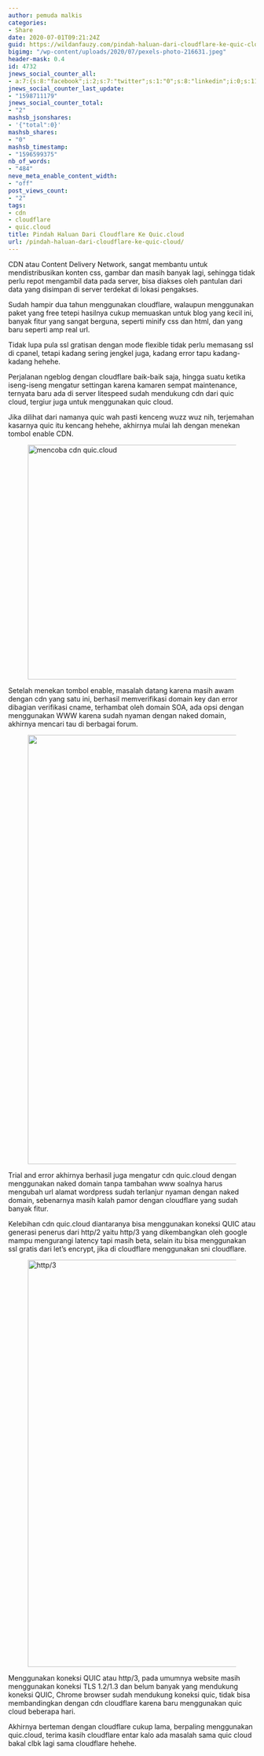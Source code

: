 ```yaml
---
author: pemuda malkis
categories:
- Share
date: 2020-07-01T09:21:24Z
guid: https://wildanfauzy.com/pindah-haluan-dari-cloudflare-ke-quic-cloud/
bigimg: "/wp-content/uploads/2020/07/pexels-photo-216631.jpeg"
header-mask: 0.4
id: 4732
jnews_social_counter_all:
- a:7:{s:8:"facebook";i:2;s:7:"twitter";s:1:"0";s:8:"linkedin";i:0;s:11:"stumbleupon";i:0;s:6:"google";i:0;s:9:"pinterest";i:0;s:2:"vk";s:1:"0";}
jnews_social_counter_last_update:
- "1598711179"
jnews_social_counter_total:
- "2"
mashsb_jsonshares:
- '{"total":0}'
mashsb_shares:
- "0"
mashsb_timestamp:
- "1596599375"
nb_of_words:
- "484"
neve_meta_enable_content_width:
- "off"
post_views_count:
- "2"
tags:
- cdn
- cloudflare
- quic.cloud
title: Pindah Haluan Dari Cloudflare Ke Quic.cloud
url: /pindah-haluan-dari-cloudflare-ke-quic-cloud/
---
```


CDN atau Content Delivery Network, sangat membantu untuk mendistribusikan konten css, gambar dan masih banyak lagi, sehingga tidak perlu repot mengambil data pada server, bisa diakses oleh pantulan dari data yang disimpan di server terdekat di lokasi pengakses.

Sudah hampir dua tahun menggunakan cloudflare, walaupun menggunakan paket yang free tetepi hasilnya cukup memuaskan untuk blog yang kecil ini, banyak fitur yang sangat berguna, seperti minify css dan html, dan yang baru seperti amp real url.

Tidak lupa pula ssl gratisan dengan mode flexible tidak perlu memasang ssl di cpanel, tetapi kadang sering jengkel juga, kadang error tapu kadang-kadang hehehe.

Perjalanan ngeblog dengan cloudflare baik-baik saja, hingga suatu ketika iseng-iseng mengatur settingan karena kamaren sempat maintenance, ternyata baru ada di server litespeed sudah mendukung cdn dari quic cloud, tergiur juga untuk menggunakan quic cloud.

Jika dilihat dari namanya quic wah pasti kenceng wuzz wuz nih, terjemahan kasarnya quic itu kencang hehehe, akhirnya mulai lah dengan menekan tombol enable CDN.<figure class="wp-block-image size-large">

<img loading="lazy" width="768" height="478" src="https://i1.wp.com/wildanfauzy.com/wp-content/uploads/2020/07/20200701_084917-1.jpg?resize=768%2C478&#038;ssl=1" alt="mencoba cdn quic.cloud" class="wp-image-4728" data-recalc-dims="1" /> </figure> 

Setelah menekan tombol enable, masalah datang karena masih awam dengan cdn yang satu ini, berhasil memverifikasi domain key dan error dibagian verifikasi cname, terhambat oleh domain SOA, ada opsi dengan menggunakan WWW karena sudah nyaman dengan naked domain, akhirnya mencari tau di berbagai forum.<figure class="wp-block-image size-large">

<img loading="lazy" width="768" height="874" src="https://i0.wp.com/wildanfauzy.com/wp-content/uploads/2020/07/20200701_090251.jpg?resize=768%2C874&#038;ssl=1" alt="" class="wp-image-4729" data-recalc-dims="1" /> </figure> 

Trial and error akhirnya berhasil juga mengatur cdn quic.cloud dengan menggunakan naked domain tanpa tambahan www soalnya harus mengubah url alamat wordpress sudah terlanjur nyaman dengan naked domain, sebenarnya masih kalah pamor dengan cloudflare yang sudah banyak fitur.

Kelebihan cdn quic.cloud diantaranya bisa menggunakan koneksi QUIC atau generasi penerus dari http/2 yaitu http/3 yang dikembangkan oleh google mampu mengurangi latency tapi masih beta, selain itu bisa menggunakan ssl gratis dari let&#8217;s encrypt, jika di cloudflare menggunakan sni cloudflare.<figure class="wp-block-image size-large">

<img loading="lazy" width="768" height="829" src="https://i1.wp.com/wildanfauzy.com/wp-content/uploads/2020/07/20200701_091033.jpg?resize=768%2C829&#038;ssl=1" alt="http/3" class="wp-image-4730" data-recalc-dims="1" /> </figure> 

Menggunakan koneksi QUIC atau http/3, pada umumnya website masih menggunakan koneksi TLS 1.2/1.3 dan belum banyak yang mendukung koneksi QUIC, Chrome browser sudah mendukung koneksi quic, tidak bisa membandingkan dengan cdn cloudflare karena baru menggunakan quic cloud beberapa hari.

Akhirnya berteman dengan cloudflare cukup lama, berpaling menggunakan quic.cloud, terima kasih cloudflare entar kalo ada masalah sama quic cloud bakal clbk lagi sama cloudflare hehehe.